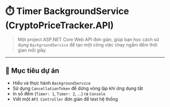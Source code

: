 # ⏱️ Timer BackgroundService (CryptoPriceTracker.API)

> Một project ASP.NET Core Web API đơn giản, giúp bạn học cách sử dụng `BackgroundService` để tạo một công việc chạy ngầm đếm thời gian mỗi giây.

---

## 🚀 Mục tiêu dự án

- Hiểu và thực hành `BackgroundService`
- Sử dụng `CancellationToken` để dừng vòng lặp khi ứng dụng tắt
- In số đếm (`Timer: 1`, `Timer: 2`, ...) ra `Console`
- Viết một `API Controller` đơn giản để test hệ thống



